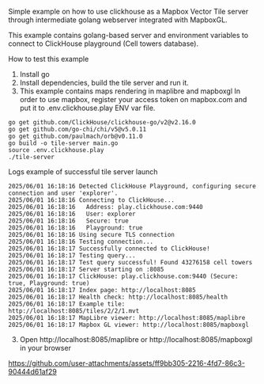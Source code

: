 Simple example on how to use clickhouse as a Mapbox Vector Tile server
through intermediate golang webserver integrated with MapboxGL.

This example contains golang-based server and environment variables
to connect to ClickHouse playground (Cell towers database).

How to test this example
1. Install go
2. Install dependencies, build the tile server and run it.
3. This example contains maps rendering in maplibre and mapboxgl
In order to use mapbox, register your access token on mapbox.com
and put it to .env.clickhouse.play ENV var file.

```
go get github.com/ClickHouse/clickhouse-go/v2@v2.16.0
go get github.com/go-chi/chi/v5@v5.0.11
go get github.com/paulmach/orb@v0.11.0
go build -o tile-server main.go
source .env.clickhouse.play
./tile-server
```

Logs example of successful tile server launch

```
2025/06/01 16:18:16 Detected ClickHouse Playground, configuring secure connection and user 'explorer'.
2025/06/01 16:18:16 Connecting to ClickHouse...
2025/06/01 16:18:16   Address: play.clickhouse.com:9440
2025/06/01 16:18:16   User: explorer
2025/06/01 16:18:16   Secure: true
2025/06/01 16:18:16   Playground: true
2025/06/01 16:18:16 Using secure TLS connection
2025/06/01 16:18:16 Testing connection...
2025/06/01 16:18:17 Successfully connected to ClickHouse!
2025/06/01 16:18:17 Testing query...
2025/06/01 16:18:17 Test query successful! Found 43276158 cell towers
2025/06/01 16:18:17 Server starting on :8085
2025/06/01 16:18:17 ClickHouse: play.clickhouse.com:9440 (Secure: true, Playground: true)
2025/06/01 16:18:17 Index page: http://localhost:8085
2025/06/01 16:18:17 Health check: http://localhost:8085/health
2025/06/01 16:18:17 Example tile: http://localhost:8085/tiles/2/2/1.mvt
2025/06/01 16:18:17 MapLibre viewer: http://localhost:8085/maplibre
2025/06/01 16:18:17 Mapbox GL viewer: http://localhost:8085/mapboxgl
```

3. Open http://localhost:8085/maplibre or http://localhost:8085/mapboxgl in your browser



https://github.com/user-attachments/assets/ff9bb305-2216-4fd7-86c3-90444d61af29


